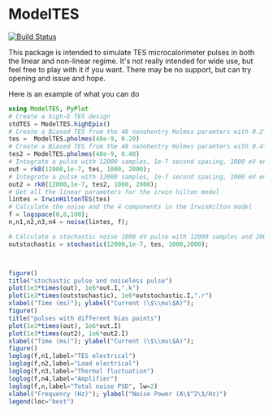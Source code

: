 # ModelTES

[![Build Status](https://travis-ci.org/ggggggggg/ModelTES.jl.svg?branch=master)](https://travis-ci.org/ggggggggg/ModelTES.jl)

This package is intended to simulate TES microcalorimeter pulses in both the linear and non-linear regime. It's not really
intended for wide use, but feel free to play with it if you want. There may be no support, but can try opening and issue and
hope.

Here is an example of what you can do

```julia
using ModelTES, PyPlot
# Create a high-E TES design
stdTES = ModelTES.highEpix()
# Create a Biased TES from the 48 nanohentry Holmes paramters with 0.2*Rn resistance
tes =  ModelTES.pholmes(48e-9, 0.20)
# Create a Biased TES from the 48 nanohentry Holmes paramters with 0.4*Rn resistance
tes2 = ModelTES.pholmes(48e-9, 0.40)
# Integrate a pulse with 12000 samples, 1e-7 second spacing, 1000 eV energy, 2000 presamples
out = rk8(12000,1e-7, tes, 1000, 2000);
# Integrate a pulse with 12000 samples, 1e-7 second spacing, 1000 eV energy, 2000 presamples from the higher biased version of the same tes
out2 = rk8(12000,1e-7, tes2, 1000, 2000);
# Get all the linear parameters for the irwin hilton model
lintes = IrwinHiltonTES(tes)
# Calculate the noise and the 4 components in the IrwinHilton model
f = logspace(0,6,100);
n,n1,n2,n3,n4 = noise(lintes, f);

# Calculate a stochastic noise 1000 eV pulse with 12000 samples and 2000 presmples
outstochastic = stochastic(12000,1e-7, tes, 1000,2000);



figure()
title("stochastic pulse and noiseless pulse")
plot(1e3*times(out), 1e6*out.I,".k")
plot(1e3*times(outstochastic), 1e6*outstochastic.I,".r")
xlabel("Time (ms)"); ylabel("Current (\$\\mu\$A)");
figure()
title("pulses with different bias points")
plot(1e3*times(out), 1e6*out.I)
plot(1e3*times(out2), 1e6*out2.I)
xlabel("Time (ms)"); ylabel("Current (\$\\mu\$A)");
figure()
loglog(f,n1,label="TES electrical")
loglog(f,n2,label="Load electrical")
loglog(f,n3,label="Thermal fluctuation")
loglog(f,n4,label="Amplifier")
loglog(f,n,label="Total noise PSD", lw=2)
xlabel("Frequency (Hz)"); ylabel("Noise Power (A\$^2\$/Hz)")
legend(loc="best")
```
